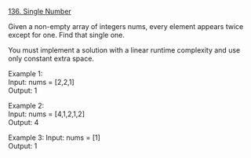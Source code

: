 [136. Single Number](https://leetcode.com/problems/single-number/)



Given a non-empty array of integers nums, every element appears twice except for one. Find that single one.

You must implement a solution with a linear runtime complexity and use only constant extra space.

 

Example 1:  
Input: nums = [2,2,1]   
Output: 1

Example 2:  
Input: nums = [4,1,2,1,2]   
Output: 4

Example 3: 
Input: nums = [1]  
Output: 1
